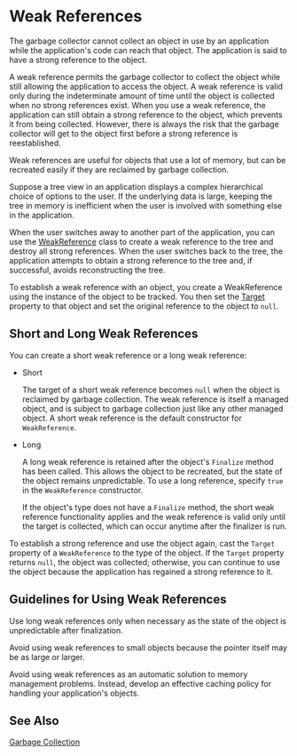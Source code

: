 # Weak References

The garbage collector cannot collect an object in use by an application while the application's code can reach that object. The application is said to have a strong reference to the object. 

A weak reference permits the garbage collector to collect the object while still allowing the application to access the object. A weak reference is valid only during the indeterminate amount of time until the object is collected when no strong references exist. When you use a weak reference, the application can still obtain a strong reference to the object, which prevents it from being collected. However, there is always the risk that the garbage collector will get to the object first before a strong reference is reestablished.

Weak references are useful for objects that use a lot of memory, but can be recreated easily if they are reclaimed by garbage collection. 

Suppose a tree view in an application displays a complex hierarchical choice of options to the user. If the underlying data is large, keeping the tree in memory is inefficient when the user is involved with something else in the application. 

When the user switches away to another part of the application, you can use the [WeakReference](http://dotnet.github.io/api/System.WeakReference.html) class to create a weak reference to the tree and destroy all strong references. When the user switches back to the tree, the application attempts to obtain a strong reference to the tree and, if successful, avoids reconstructing the tree.

To establish a weak reference with an object, you create a WeakReference using the instance of the object to be tracked. You then set the [Target](http://dotnet.github.io/api/System.WeakReference.html#System_WeakReference_Target) property to that object and set the original reference to the object to `null`.

## Short and Long Weak References

You can create a short weak reference or a long weak reference: 

* Short

  The target of a short weak reference becomes `null` when the object is reclaimed by garbage collection. The weak reference is itself a managed object, and is subject to garbage collection just like any other managed object. A short weak reference is the default constructor for `WeakReference`. 
  
* Long

  A long weak reference is retained after the object's `Finalize` method has been called. This allows the object to be recreated, but the state of the object remains unpredictable. To use a long reference, specify `true` in the `WeakReference` constructor. 

  If the object's type does not have a `Finalize` method, the short weak reference functionality applies and the weak reference is valid only until the target is collected, which can occur anytime after the finalizer is run.
  
To establish a strong reference and use the object again, cast the `Target` property of a `WeakReference` to the type of the object. If the `Target` property returns `null`, the object was collected; otherwise, you can continue to use the object because the application has regained a strong reference to it.  

## Guidelines for Using Weak References

Use long weak references only when necessary as the state of the object is unpredictable after finalization. 

Avoid using weak references to small objects because the pointer itself may be as large or larger. 

Avoid using weak references as an automatic solution to memory management problems. Instead, develop an effective caching policy for handling your application's objects. 

## See Also

[Garbage Collection](essentials\gc\garbagecollection)
  


